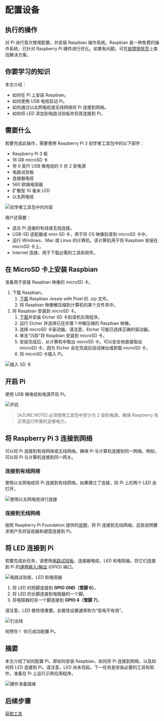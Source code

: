 <properties
    pageTitle="配置设备 | Azure"
    description="对 Raspberry Pi 3 进行首次使用配置，并安装 Raspbian OS，这是一个免费操作系统，已针对 Raspberry Pi 硬件优化。"
    services="iot-hub"
    documentationcenter=""
    author="shizn"
    manager="timtl"
    tags=""
    keywords="安装 raspbian, raspbian 下载, 如何安装 raspbian, raspbian 安装程序, raspberry pi 安装 raspbian, raspberry pi 安装 os, raspberry pi sd 卡安装, raspberry pi 连接, 连接到 raspberry pi, raspberry pi 连接" />
<tags
    ms.assetid="8ee9b23c-93f7-43ff-8ea1-e7761eb87a6f"
    ms.service="iot-hub"
    ms.devlang="c"
    ms.topic="article"
    ms.tgt_pltfrm="na"
    ms.workload="na"
    ms.date="11/28/2016"
    wacn.date="01/06/2017"
    ms.author="xshi" />  


# 配置设备
## 执行的操作
对 Pi 进行首次使用配置，并安装 Raspbian 操作系统。Raspbian 是一种免费的操作系统，已针对 Raspberry Pi 硬件进行优化。如果有问题，可在[故障排除页](/documentation/articles/iot-hub-raspberry-pi-kit-c-troubleshooting/)上查找解决方案。

## 你要学习的知识
本文介绍：

* 如何在 Pi 上安装 Raspbian。
* 如何使用 USB 电缆启动 Pi。
* 如何通过以太网电缆或无线网络将 Pi 连接到网络。
* 如何将 LED 添加到电路试验板并将其连接到 Pi。

## 需要什么
若要完成此操作，需要使用 Raspberry Pi 3 初学者工具包中的以下部件：

* Raspberry Pi 3 板
* 16 GB microSD 卡
* 带 6 英尺 USB 微电缆的 5 伏 2 安电源
* 电路试验板
* 连接器电缆
* 560 欧姆电阻器
* 扩散型 10 毫米 LED
* 以太网电缆

![初学者工具包中的内容](./media/iot-hub-raspberry-pi-lessons/lesson1/starter_kit.jpg)  


用户还需要：

* 适合 Pi 连接的有线或无线连接。
* USB-SD 适配器或 mini-SD 卡，用于将 OS 映像刻录到 microSD 卡中。
* 运行 Windows、Mac 或 Linux 的计算机。该计算机用于将 Raspbian 安装在 microSD 卡上。
* Internet 连接，用于下载必需的工具和软件。

## 在 MicroSD 卡上安装 Raspbian
准备用于安装 Raspbian 映像的 microSD 卡。

1. 下载 Raspbian。
   1. [下载](https://www.raspberrypi.org/downloads/raspbian/) Raspbian Jessie with Pixel 的 .zip 文件。
   2. 将 Raspbian 映像解压缩到计算机的某个文件夹中。
2. 将 Raspbian 安装到 microSD 卡。
   1. [下载](https://www.etcher.io)并安装 Etcher SD 卡刻录机实用程序。
   2. 运行 Etcher 并选择已在步骤 1 中解压缩的 Raspbian 映像。
   3. 选择 microSD 卡驱动器。请注意，Etcher 可能已选择正确的驱动器。
   4. 单击“闪存”将 Raspbian 安装到 microSD 卡。
   5. 安装完成后，从计算机中取出 microSD 卡。可以安全地直接取出 microSD 卡，因为 Etcher 会在完成后自动弹出或卸载 microSD 卡。
   6. 将 microSD 卡插入 Pi。

![插入 SD 卡](./media/iot-hub-raspberry-pi-lessons/lesson1/insert_sdcard.jpg)  


## 开启 Pi
使用 USB 微电缆和电源开启 Pi。

![开启](./media/iot-hub-raspberry-pi-lessons/lesson1/micro_usb_power_on.jpg)  


> [AZURE.NOTE]
必须使用工具包中至少为 2 安的电源，确保 Raspberry 有正常运行所需的足够电力。

## 将 Raspberry Pi 3 连接到网络
可以将 Pi 连接到有线网络或无线网络。确保 Pi 与计算机连接到同一网络。例如，可以将 Pi 与计算机连接到同一网关。

### 连接到有线网络
使用以太网电缆将 Pi 连接到有线网络。如果建立了连接，则 Pi 上的两个 LED 会打开。

![使用以太网电缆进行连接](./media/iot-hub-raspberry-pi-lessons/lesson1/connect_ethernet.jpg)  


### 连接到无线网络
按照 Raspberry Pi Foundation 提供的[说明](https://www.raspberrypi.org/learning/software-guide/wifi/)，将 Pi 连接到无线网络。这些说明要求用户先将监视器和键盘连接到 Pi。

## 将 LED 连接到 Pi
若要完成此任务，请使用[电路试验板](https://learn.sparkfun.com/tutorials/how-to-use-a-breadboard)、连接器电缆、LED 和电阻器。将它们连接到 Pi 的[通用输入/输出](https://www.raspberrypi.org/documentation/usage/gpio/) (GPIO) 端口。

![电路试验板、LED 和电阻器](./media/iot-hub-raspberry-pi-lessons/lesson1/breadboard_led_resistor.jpg)  


1. 将 LED 的短脚连接到 **GPIO GND（管脚 6）**。
2. 将 LED 的长脚连接到电阻器的一个脚。
3. 将电阻器的另一个脚连接到 **GPIO 4（管脚 7）**。

请注意，LED 极性很重要。此极性设置通常称为“低电平有效”。

![引出线](./media/iot-hub-raspberry-pi-lessons/lesson1/pinout_breadboard.png)  


祝贺你！ 你已成功配置 Pi。

## 摘要
本文介绍了如何配置 Pi，即如何安装 Raspbian、如何将 Pi 连接到网络，以及如何将 LED 连接到 Pi。请注意，LED 尚未亮起。下一任务是安装必要的工具和软件，准备在 Pi 上运行示例应用程序。

![硬件准备就绪](./media/iot-hub-raspberry-pi-lessons/lesson1/hardware_ready.jpg)  


## 后续步骤
[获取工具](/documentation/articles/iot-hub-raspberry-pi-kit-c-lesson1-get-the-tools-win32/)

<!---HONumber=Mooncake_0103_2017-->